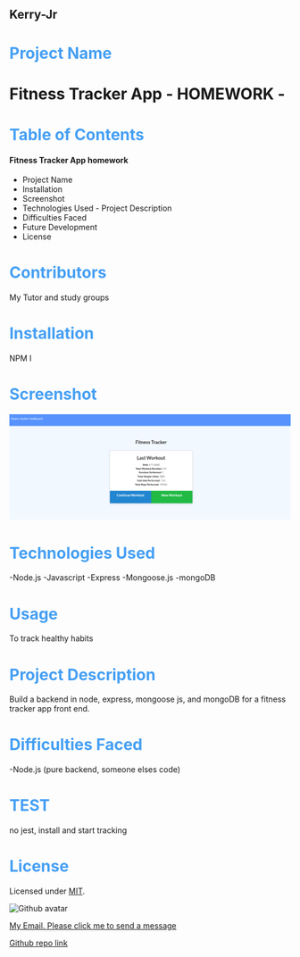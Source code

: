 

## Kerry-Jr
# <span style="color: #459ff3;">**Project Name**</span>
# Fitness Tracker App - HOMEWORK -

# <span style="color: #459ff3;">**Table of Contents**</span>
#### Fitness Tracker App homework

- Project Name
- Installation
- Screenshot
- Technologies Used
​- Project Description
- Difficulties Faced
- Future Development
- License
 
# <span style="color: #459ff3;">**Contributors**</span>
My Tutor and study groups

# <span style="color: #459ff3;">**Installation**</span>
NPM I


# <span style="color: #459ff3;">**Screenshot** </span>
![Image of Kerry's App](./assets/image/fitness.PNG)


# <span style="color: #459ff3;">**Technologies Used**</span>

-Node.js
-Javascript
-Express
-Mongoose.js
-mongoDB

# <span style="color: #459ff3;">**Usage**</span>

To track healthy habits

# <span style="color: #459ff3;">**Project Description**</span>
Build a backend in node, express, mongoose js, and mongoDB for a fitness tracker app front end.
# <span style="color: #459ff3;">**Difficulties Faced**</span>

-Node.js (pure backend, someone elses code)

# <span style="color: #459ff3;">**TEST**</span>

no jest, install and start tracking

# <span style="color: #459ff3;">**License**</span>
Licensed under [MIT](https://spdx.org/licenses/MIT.html).

![Github avatar](https://avatars3.githubusercontent.com/u/59150488?v=4)

[My Email. Please click me to send a message](mailto:kerrysfs@gmail.com)

[Github repo link](https://github.com/Kerry-Jr "Your github repo")

